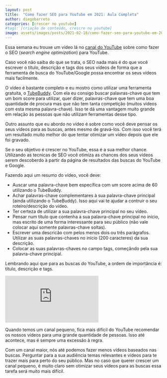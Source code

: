 ```yaml
---
layout: post
title:  "Como fazer SEO para YouTube em 2021: Aula Completa"
author: diegobarreto
categories: [crescer no youtube]
#tags: [criação de conteúdo, crescre no youtube]
image: assets/images/posts/2021-02-18/como-fazer-seo-para-youtube-em-2021-aula-completa-01.png
---
```


Essa semana eu trouxe um vídeo lá no [canal do YouTube](https://www.youtube.com/c/DiFora) sobre como fazer o SEO (*search engine optimization*) para YouTube.

Caso você não saiba do que se trata, o SEO nada mais é do que você escrever o título, descrição e tags dos seus vídeos de forma que a ferramenta de busca do YouTube/Google possa encontrar os seus vídeos mais facilmente.

O vídeo é bastante completo e eu mostro como utilizar uma ferramenta gratuita, o [TubeBuddy](https://www.tubebuddy.com/DiFora). Com ela eu consigo buscar palavras-chave que tem um bom score para utilizar, quer dizer, palavras-chave que tem uma boa quantidade de procura mas que não tem tanta competição (muitos vídeos com esta mesma palavra-chave). Isso te dá uma vantagem muito grande em relação às pessoas que não utilizam ferramentas desse tipo.

Outro assunto que eu abordo no vídeo é sobre como você deve pensar os seus vídeos para as buscas, antes mesmo de gravá-los. Com isso você terá um resultado muito melhor do que tentar otimizar um vídeo depois que ele foi gravado.

Se o seu objetivo é crescer no YouTube, essa é a sua melhor chance. Utilizando as tecnicas de SEO você otimiza as chances dos seus vídeos serem descoberdo à partir da página de resultados das buscas do YouTube e Google.

Fazendo aqui um resumo do vídeo, você deve:
* Auscar uma palavra-chave bem específica com um score acima de 60 utilizando o TubeBuddy.
* Achar palavras-chave complementares à sua palavra-chave principal (ainda utilizando o TubeBuddy). Isso aqui vai te ajudar a contruir o seu roteiro/descrição do vídeo.
* Ter certeza de utilizar a sua palavra-chave principal no seu vídeo.
* Pensar num título que contenha a sua palavra-chave principal no início, mas escrito de uma forma interessante para seu público (não vale colocar aqui somente palavras-chave soltas).
* Escrever uma descricão com pelos menos dois ou três parágrafos. Utilizar as suas palavras-chaves no início (200 caracteres) da sua descrição.
* Colocar as suas palavras-chaves no campo tags, começãndo pela sua palavra-chave principal.

Lembrando aqui que para as buscas do YouTube, a ordem de importância é: título, descrição e tags.

<div class="embed-responsive embed-responsive-16by9">
  <iframe class="embed-responsive-item" src="https://www.youtube.com/embed/_dCW1Z7uf_k" frameborder="0" allow="accelerometer; autoplay; clipboard-write; encrypted-media; gyroscope; picture-in-picture" allowfullscreen></iframe>
</div>

Quando temos um canal pequeno, fica mais difícil do YouTube recomendar os nossos vídeos para uma grande quantidade de pessoas. Isso até acontece, mas é sempre uma excessão à regra.

Com um canal maior, nós até podemos fazer menos vídeos baseados nas buscas. Perguntar para a sua audiência temas relevantes e vídeos para te trazer mais para perto do seu público. Mas no caso que querer crescer um canal pequeno, é muito claro sem otimizar seus vídeos para as buscas essa tarefa será muito mais difícil.

